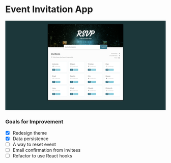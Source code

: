 # Event Invitation App
![example](example/rsvp.png)

### Goals for Improvement

- [x] Redesign theme
- [x] Data persistence
- [ ] A way to reset event
- [ ] Email confirmation from invitees
- [ ] Refactor to use React hooks
